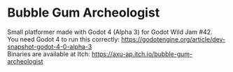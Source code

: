 # Bubble Gum Archeologist
Small platformer made with Godot 4 (Alpha 3) for Godot Wild Jam #42.<br/>
You need Godot 4 to run this correctly: https://godotengine.org/article/dev-snapshot-godot-4-0-alpha-3<br/>
Binaries are available at Itch: https://axu-ap.itch.io/bubble-gum-archeologist
